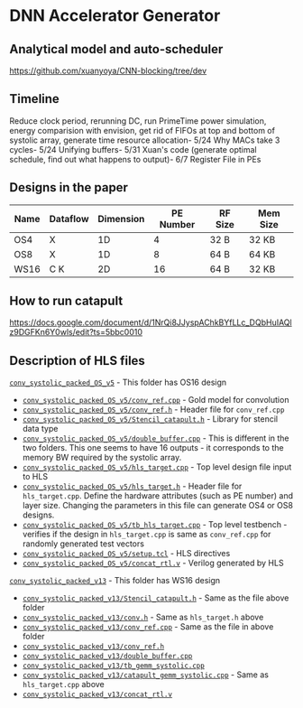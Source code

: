 # DNN Accelerator Generator
## Analytical model and auto-scheduler
https://github.com/xuanyoya/CNN-blocking/tree/dev

## Timeline
Reduce clock period, rerunning DC, run PrimeTime power simulation, energy comparision with envision, get rid of FIFOs at top and bottom of systolic array, generate time resource allocation- 5/24
Why MACs take 3 cycles- 5/24
Unifying buffers- 5/31
Xuan's code (generate optimal schedule, find out what happens to output)- 6/7
Register File in PEs 



## Designs in the paper
| Name  | Dataflow | Dimension | PE Number | RF Size | Mem Size
| --- | --- | --- | --- | --- | --- |
| OS4 | X | 1D | 4 | 32 B | 32 KB |
| OS8 | X | 1D | 8 | 64 B | 64 KB |
| WS16 | C K | 2D | 16 | 64 B | 32 KB |


## How to run catapult
https://docs.google.com/document/d/1NrQi8JJyspAChkBYfLLc_DQbHuIAQlz9DGFKn6Y0wls/edit?ts=5bbc0010

## Description of HLS files
[`conv_systolic_packed_OS_v5`](conv_systolic_packed_OS_v5) - This folder has OS16 design
* [`conv_systolic_packed_OS_v5/conv_ref.cpp`](conv_systolic_packed_OS_v5/conv_ref.cpp) - Gold model for convolution
* [`conv_systolic_packed_OS_v5/conv_ref.h`](conv_systolic_packed_OS_v5/conv_ref.h) - Header file for `conv_ref.cpp`
* [`conv_systolic_packed_OS_v5/Stencil_catapult.h`](conv_systolic_packed_OS_v5/Stencil_catapult.h) - Library for stencil data type
* [`conv_systolic_packed_OS_v5/double_buffer.cpp`](conv_systolic_packed_OS_v5/double_buffer.cpp) - This is different in the two folders. This one seems to have 16 outputs - it corresponds to the memory BW required by the systolic array.
* [`conv_systolic_packed_OS_v5/hls_target.cpp`](conv_systolic_packed_OS_v5/hls_target.cpp) - Top level design file input to HLS
* [`conv_systolic_packed_OS_v5/hls_target.h`](conv_systolic_packed_OS_v5/hls_target.h) - Header file for `hls_target.cpp`. Define the hardware attributes (such as PE number) and layer size. Changing the parameters in this file can generate OS4 or OS8 designs.
* [`conv_systolic_packed_OS_v5/tb_hls_target.cpp`](conv_systolic_packed_OS_v5/tb_hls_target.cpp) - Top level testbench - verifies if the design in `hls_target.cpp` is same as `conv_ref.cpp` for randomly generated test vectors
* [`conv_systolic_packed_OS_v5/setup.tcl`](conv_systolic_packed_OS_v5/setup.tcl) - HLS directives
* [`conv_systolic_packed_OS_v5/concat_rtl.v`](conv_systolic_packed_OS_v5/concat_rtl.v) - Verilog generated by HLS

[`conv_systolic_packed_v13`](conv_systolic_packed_v13) - This folder has WS16 design
* [`conv_systolic_packed_v13/Stencil_catapult.h`](conv_systolic_packed_v13/Stencil_catapult.h) - Same as the file above folder
* [`conv_systolic_packed_v13/conv.h`](conv_systolic_packed_v13/conv.h) - Same as `hls_target.h` above
* [`conv_systolic_packed_v13/conv_ref.cpp`](conv_systolic_packed_v13/conv_ref.cpp) - Same as the file in above folder
* [`conv_systolic_packed_v13/conv_ref.h`](conv_systolic_packed_v13/conv_ref.h)
* [`conv_systolic_packed_v13/double_buffer.cpp`](conv_systolic_packed_v13/double_buffer.cpp)
* [`conv_systolic_packed_v13/tb_gemm_systolic.cpp`](conv_systolic_packed_v13/tb_gemm_systolic.cpp)
* [`conv_systolic_packed_v13/catapult_gemm_systolic.cpp`](conv_systolic_packed_v13/catapult_gemm_systolic.cpp) - Same as `hls_target.cpp` above
* [`conv_systolic_packed_v13/concat_rtl.v`](conv_systolic_packed_v13/concat_rtl.v)
